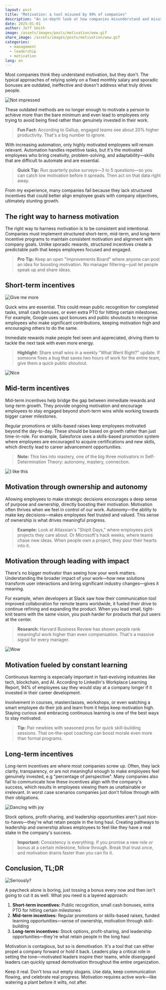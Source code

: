 ```yaml
---
layout: post
title: "Motivation: a tool misused by 99% of companies"
description: "An in-depth look at how companies misunderstand and misuse motivation, with practical solutions for building effective incentive systems"
date: 2025-01-01
author: Jeff Smith
image: /assets/images/posts/motivation/wow.gif
share_image: /assets/images/posts/motivation/wow.gif
categories: 
  - management
  - leadership
  - motivation
lang: en
---
```


Most companies think they understand motivation, but they don't. The typical approaches of relying solely on a fixed monthly salary and sporadic bonuses are outdated, ineffective and doesn't address what truly drives people.

![Not impressed](/assets/images/posts/motivation/mot.gif)

These outdated methods are no longer enough to motivate a person to achieve more than the bare minimum and even lead to employees only trying to avoid being fired rather than genuinely invested in their work.

> **Fun Fact:** According to Gallup, engaged teams see about 20% higher productivity. That's a big number to ignore.

With increasing automation, only highly motivated employees will remain relevant. Automation handles repetitive tasks, but it's the motivated employees who bring creativity, problem-solving, and adaptability—skills that are difficult to automate and are essential.

> **Quick Tip:** Run quarterly pulse surveys—3 to 5 questions—so you can catch low motivation before it spreads. Then act on that data right away.


From my experience, many companies fail because they lack structured incentives that could better align employee goals with company objectives, ultimately stunting growth.

## The right way to harness motivation

The right way to harness motivation is to be consistent and intentional. Companies must implement structured short-term, mid-term, and long-term incentive programs to maintain consistent motivation and alignment with company goals. Unlike sporadic rewards, structured incentives create a predictable path that keeps employees focused and engaged.

> **Pro Tip:** Keep an open "Improvements Board" where anyone can post an idea for boosting motivation. No manager filtering—just let people speak up and share ideas.

## Short-term incentives

![Give me more](/assets/images/posts/motivation/gimme.gif)

Quick wins are essential. This could mean public recognition for completed tasks, small cash bonuses, or even extra PTO for hitting certain milestones. For example, Google uses spot bonuses and public shoutouts to recognise employees who make significant contributions, keeping motivation high and encouraging others to do the same.

Immediate rewards make people feel seen and appreciated, driving them to tackle the next task with even more energy.

> **Highlight:** Share small wins in a weekly "What Went Right?" update. If someone fixes a bug that saves two hours of work for the entire team, give them a quick public shoutout.

![Nice](/assets/images/posts/motivation/nice.jpg)


## Mid-term incentives

Mid-term incentives help bridge the gap between immediate rewards and long-term growth. They provide ongoing motivation and encourage employees to stay engaged beyond short-term wins while working towards bigger career milestones.

Regular promotions or skills-based raises keep employees motivated beyond the day-to-day. These should be based on growth rather than just time-in-role. For example, Salesforce uses a skills-based promotion system where employees are encouraged to acquire certifications and new skills, which directly lead to career advancement opportunities.

> **Note:** This ties into mastery, one of the big three motivators in Self-Determination Theory: autonomy, mastery, connection.

![I like this](/assets/images/posts/motivation/i-like.gif)

## Motivation through ownership and autonomy

Allowing employees to make strategic decisions encourages a deep sense of purpose and ownership, directly boosting their motivation. Motivation often thrives when we feel in control of our work. Autonomy—the ability to make key decisions—makes employees feel trusted and valued. This sense of ownership is what drives meaningful progress.

> **Example:** Look at Atlassian's "ShipIt Days," where employees pick projects they care about. Or Microsoft's hack weeks, where teams chase new ideas. When people own a project, they pour their hearts into it.

## Motivation through leading with impact

There's no bigger motivator than seeing how your work matters. Understanding the broader impact of your work—how new solutions transform user interactions and bring significant industry changes—gives it meaning. 

For example, when developers at Slack saw how their communication tool improved collaboration for remote teams worldwide, it fueled their drive to continue refining and expanding the product. When you lead small, tight-knit teams with the same vision, you push harder for products that put users at the center.

> **Research:** Harvard Business Review has shown people rank meaningful work higher than even compensation. That's a massive signal for every manager.

![Wow](/assets/images/posts/motivation/wow.gif)

## Motivation fueled by constant learning

Continuous learning is especially important in fast-evolving industries like tech, blockchain, and AI. According to LinkedIn's Workplace Learning Report, 94% of employees say they would stay at a company longer if it invested in their career development.

Involvement in courses, masterclasses, workshops, or even watching a smart employee do their job and learn from it helps keep motivation high. Staying curious and embracing continuous learning is one of the best ways to stay motivated.

> **Tip:** Pair newbies with seasoned pros for quick skill-building sessions. That on-the-spot coaching can boost morale even more than formal programs.

## Long-term incentives

Long-term incentives are where most companies screw up. Often, they lack clarity, transparency, or are not meaningful enough to make employees feel genuinely invested, e.g "percentage of perspective". Many companies also fail to communicate how these incentives align with the company's success, which results in employees viewing them as unattainable or irrelevant. In worst case scenarios companies just don't follow through with their obligations. 

![Dancing with joy](/assets/images/posts/motivation/dancing-troll.gif)

Stock options, profit-sharing, and leadership opportunities aren't just nice-to-haves—they're what retain people in the long haul.
Creating pathways to leadership and ownership allows employees to feel like they have a real stake in the company's success.

> **Important:** Consistency is everything. If you promise a new role or bonus at a certain milestone, follow through. Break that trust once, and motivation drains faster than you can fix it.



## Conclusion, TL;DR

![Seriously?](/assets/images/posts/motivation/rukiddingme.jpg)

A paycheck alone is boring, just tossing a bonus every now and then isn't going to cut it as well. What you need is a layered approach:

1. **Short-term incentives:** Public recognition, small cash bonuses, extra PTO for hitting certain milestones
2. **Mid-term incentives:** Regular promotions or skills-based raises, funded learning opportunities—sense of ownership, motivation through skill-building
3. **Long-term incentives:** Stock options, profit-sharing, and leadership opportunities—they're what retain people in the long haul

Motivation is contagious, but so is demotivation. It's a tool that can either propel a company forward or hold it back. Leaders play a critical role in setting the tone—motivated leaders inspire their teams, while disengaged leaders can quickly spread demotivation throughout the entire organization.

Keep it real. Don't toss out empty slogans. Use data, keep communication flowing, and celebrate real progress. Motivation requires active work—like watering a plant before it wilts, not after.
 